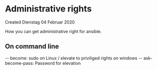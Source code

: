 # Administrative rights
Created Dienstag 04 Februar 2020

How you can get administrative right for ansible.

On command line
---------------
-- become:		sudo on Linux / elevate to priviliged rights on windows
--  ask-become-pass:	Password for elevation

